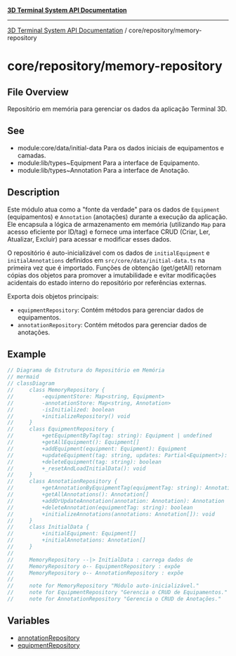 [**3D Terminal System API Documentation**](../../../README.md)

***

[3D Terminal System API Documentation](../../../README.md) / core/repository/memory-repository

# core/repository/memory-repository

## File Overview

Repositório em memória para gerenciar os dados da aplicação Terminal 3D.

## See

 - module:core/data/initial-data Para os dados iniciais de equipamentos e camadas.
 - module:lib/types~Equipment Para a interface de Equipamento.
 - module:lib/types~Annotation Para a interface de Anotação.

## Description

Este módulo atua como a "fonte da verdade" para os dados de `Equipment` (equipamentos) e `Annotation` (anotações)
durante a execução da aplicação. Ele encapsula a lógica de armazenamento em memória (utilizando `Map` para acesso eficiente por ID/tag)
e fornece uma interface CRUD (Criar, Ler, Atualizar, Excluir) para acessar e modificar esses dados.

O repositório é auto-inicializável com os dados de `initialEquipment` e `initialAnnotations`
definidos em `src/core/data/initial-data.ts` na primeira vez que é importado.
Funções de obtenção (get/getAll) retornam cópias dos objetos para promover a imutabilidade
e evitar modificações acidentais do estado interno do repositório por referências externas.

Exporta dois objetos principais:
-   `equipmentRepository`: Contém métodos para gerenciar dados de equipamentos.
-   `annotationRepository`: Contém métodos para gerenciar dados de anotações.

## Example

```ts
// Diagrama de Estrutura do Repositório em Memória
// mermaid
// classDiagram
//     class MemoryRepository {
//         -equipmentStore: Map<string, Equipment>
//         -annotationStore: Map<string, Annotation>
//         -isInitialized: boolean
//         +initializeRepository() void
//     }
//     class EquipmentRepository {
//         +getEquipmentByTag(tag: string): Equipment | undefined
//         +getAllEquipment(): Equipment[]
//         +addEquipment(equipment: Equipment): Equipment
//         +updateEquipment(tag: string, updates: Partial<Equipment>): Equipment | undefined
//         +deleteEquipment(tag: string): boolean
//         +_resetAndLoadInitialData(): void
//     }
//     class AnnotationRepository {
//         +getAnnotationByEquipmentTag(equipmentTag: string): Annotation | undefined
//         +getAllAnnotations(): Annotation[]
//         +addOrUpdateAnnotation(annotation: Annotation): Annotation
//         +deleteAnnotation(equipmentTag: string): boolean
//         +initializeAnnotations(annotations: Annotation[]): void
//     }
//     class InitialData {
//         +initialEquipment: Equipment[]
//         +initialAnnotations: Annotation[]
//     }
//
//     MemoryRepository --|> InitialData : carrega dados de
//     MemoryRepository o-- EquipmentRepository : expõe
//     MemoryRepository o-- AnnotationRepository : expõe
//
//     note for MemoryRepository "Módulo auto-inicializável."
//     note for EquipmentRepository "Gerencia o CRUD de Equipamentos."
//     note for AnnotationRepository "Gerencia o CRUD de Anotações."
```

## Variables

- [annotationRepository](variables/annotationRepository.md)
- [equipmentRepository](variables/equipmentRepository.md)
